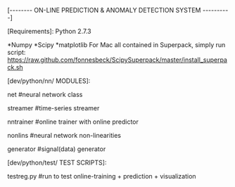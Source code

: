 [-------- ON-LINE PREDICTION & ANOMALY DETECTION SYSTEM ----------]

[Requirements]:
Python 2.7.3

*Numpy
*Scipy
*matplotlib
For Mac all contained in Superpack, simply run script:
https://raw.github.com/fonnesbeck/ScipySuperpack/master/install_superpack.sh

[dev/python/nn/ MODULES]:

net       #neural network class

streamer  #time-series streamer

nntrainer #online trainer with online predictor

nonlins   #neural network non-linearities

generator #signal(data) generator


[dev/python/test/ TEST SCRIPTS]:

testreg.py #run to test online-training + prediction + visualization
